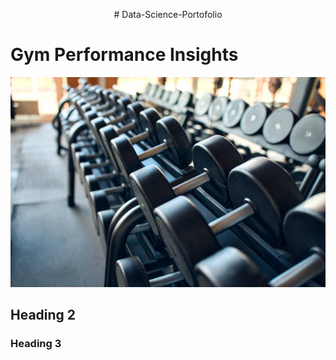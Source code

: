 <p style="text-align: center;">
    # Data-Science-Portofolio
</p>


# Gym Performance Insights

 ![data](images/gym.jpg)

## Heading 2

### Heading 3
